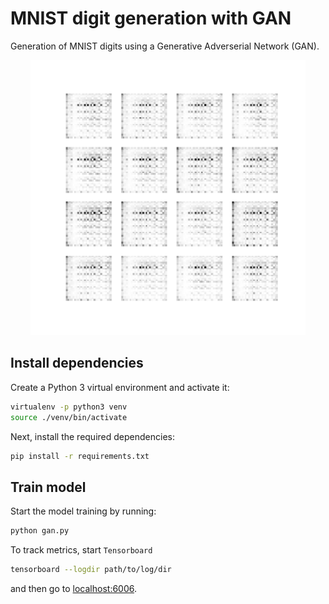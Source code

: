 # MNIST digit generation with GAN

Generation of MNIST digits using a Generative Adverserial Network (GAN).

<p align="center">
    <img src="mnist-gan.gif" height="440px">
</p>

## Install dependencies

Create a Python 3 virtual environment and activate it:

```bash
virtualenv -p python3 venv
source ./venv/bin/activate
```

Next, install the required dependencies:

```bash
pip install -r requirements.txt
```

## Train model

Start the model training by running:

```bash
python gan.py
```

To track metrics, start `Tensorboard`

```bash
tensorboard --logdir path/to/log/dir
```

and then go to [localhost:6006](localhost:6006).
